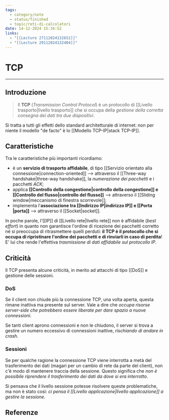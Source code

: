 ```yaml
---
tags:
  - category/note
  - status/finished
  - topic/reti-di-calcolatori
date: 14-12-2024 15:34:52
links:
  - "[[Lecture 27112024132652]]"
  - "[[Lecture 29112024132404]]"
---
```

# TCP
---
## Introduzione
> Il **TCP** (_Transmission Control Protocol_) è un protocollo di [[Livello trasporto|livello trasporto]] che si occupa della _gestione della corretta consegna dei dati tra due dispositivi_.

Si tratta a tutti gli effetti dello standard architetturale di internet: non per niente il modello "de facto" è lo [[Modello TCP-IP|stack TCP-IP]].

## Caratteristiche
Tra le caratteristiche più importanti ricordiamo:
- è un **servizio di trasporto affidabile**, di tipo [[Servizio orientato alla connessione|connection-oriented]] --> attraverso il [[Three-way handshake|three-way handshake]], la _numerazione dei pacchetti_ e i pacchetti _ACK_;
- applica **[[Controllo della congestione|controllo della congestione]] e [[Controllo del flusso|controllo del flusso]]** --> attraverso il [[Sliding window|meccanismo di finestra scorrevole]];
- implementa l'**associazione tra [[Indirizzo IP|indirizzo IP]] e [[Porta |porta]]** --> attraverso il [[Socket|socket]].

In poche parole, l'[[IP]] di [[Livello rete|livello rete]] non è affidabile (_best effort_) in quanto non garantisce l'ordine di ricezione dei pacchetti corretto né si preoccupa di ritrasmettere quelli perduti: **il TCP è il protocollo che si occupa di ripristinare l'ordine dei pacchetti e di rinviarli in caso di perdita**! E' lui che rende l'effettiva _trasmissione di dati affidabile sul protocollo IP_.

## Criticità
Il TCP presenta alcune criticità, in merito ad attacchi di tipo [[DoS]] e gestione delle sessioni.

### DoS
Se il client non chiude più la connessione TCP, una volta aperta, questa rimane inattiva ma presente sul server. Vale a dire che _occupa risorse server-side che potrebbero essere liberate per dare spazio a nuove connessioni_.

Se tanti client aprono connessioni e non le chiudono, il server si trova a gestire un numero eccessivo di connessioni inattive, _rischiando di andare in crash_.

### Sessioni
Se per qualche ragione la connessione TCP viene interrotta a metà del trasferimento dei dati (magari per un cambio di rete da parte del client), non c'è modo di mantenere traccia della sessione. Questo significa che _non è possibile riprendere il trasferimento dei dati da dove si era interrotto_.

Si pensava che il livello sessione potesse risolvere queste problematiche, ma non è stato così: _ci pensa il [[Livello applicazione|livello applicazione]] a gestire la sessione_.

## Referenze
